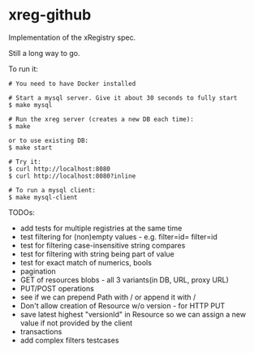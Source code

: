 # xreg-github

Implementation of the xRegistry spec.

Still a long way to go.

To run it:
```
# You need to have Docker installed

# Start a mysql server. Give it about 30 seconds to fully start
$ make mysql

# Run the xreg server (creates a new DB each time):
$ make

or to use existing DB:
$ make start

# Try it:
$ curl http://localhost:8080
$ curl http://localhost:8080?inline

# To run a mysql client:
$ make mysql-client
```

TODOs:
- add tests for multiple registries at the same time
- test filtering for (non)empty values - e.g. filter=id=  filter=id
- test for filtering case-insensitive string compares
- test for filtering with string being part of value
- test for exact match of numerics, bools
- pagination
- GET of resources blobs - all 3 variants(in DB, URL, proxy URL)
- PUT/POST operations
- see if we can prepend Path with / or append it with /
- Don't allow creation of Resource w/o version - for HTTP PUT
- save latest highest "versionId" in Resource so we can assign a new value
  if not provided by the client
- transactions
- add complex filters testcases
